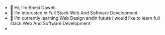 - 👋 Hi, I’m Bheki Daweti
- 👀 I’m interested in Full Stack Web And Software Development
- 🌱 I’m currently learning Web Design andin future i would like to learn full stack Web And Software Development
-

<!---
bhekidaweti/bhekidaweti is a ✨ special ✨ repository because its `README.md` (this file) appears on your GitHub profile.
You can click the Preview link to take a look at your changes.
--->

